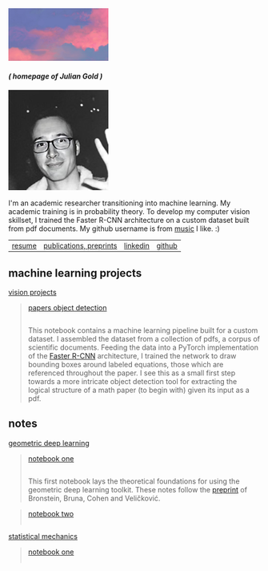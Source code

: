 <img src="gold_a_sky.jpg" alt="" width="200"/>

#### _( homepage of Julian Gold )_

<img src="gold_head.jpg" alt="" width="200"/>

I'm an academic researcher transitioning into machine learning. My academic training is in probability
theory. To develop my computer vision skillset, I trained the Faster R-CNN architecture on a custom dataset built from pdf documents. My github username is from [music](https://en.wikipedia.org/wiki/Hounds_of_Love) I like. :)

| | | | |
|---|---|---|---|
| [resume](https://the-ninth-wave.github.io/gold_resume.pdf) | [publications, preprints](https://the-ninth-wave.github.io/papers/) | [linkedin](https://www.linkedin.com/in/julian-gold) | [github](https://github.com/the-ninth-wave) |

## machine learning projects


[vision projects](https://the-ninth-wave.github.io/vision-projects) 

> [papers object detection](https://the-ninth-wave.github.io/vision-projects/jupyter/2021/10/21/math-papers-v17.html) <pre></pre> This notebook contains a machine learning pipeline built for a custom dataset. I assembled the dataset from a collection of pdfs, a corpus of scientific documents. Feeding the data into a PyTorch implementation of the [Faster R-CNN](https://towardsdatascience.com/faster-rcnn-object-detection-f865e5ed7fc4) architecture, I trained the network to draw bounding boxes around labeled equations, those which are referenced throughout the paper. I see this as a small first step towards a more intricate object detection tool for extracting the logical structure of a math paper (to begin with) given its input as a pdf.

## notes

[geometric deep learning](https://the-ninth-wave.github.io/geometric-deep-learning)

> [notebook one](https://the-ninth-wave.github.io/geometric-deep-learning/jupyter/2021/10/21/GDL1.html) <pre></pre> This first notebook lays the theoretical foundations for using the geometric deep learning toolkit. These notes follow the [preprint](https://arxiv.org/abs/2104.13478) of Bronstein, Bruna, Cohen and Veličković. 

> [notebook two](https://the-ninth-wave.github.io/geometric-deep-learning/jupyter/2021/10/24/GDL2.html) <pre></pre>

[statistical mechanics](https://the-ninth-wave.github.io/stat-mech)

> [notebook one](https://the-ninth-wave.github.io/stat-mech/jupyter/2019/04/01/M450-Lec1.html) <pre></pre>


